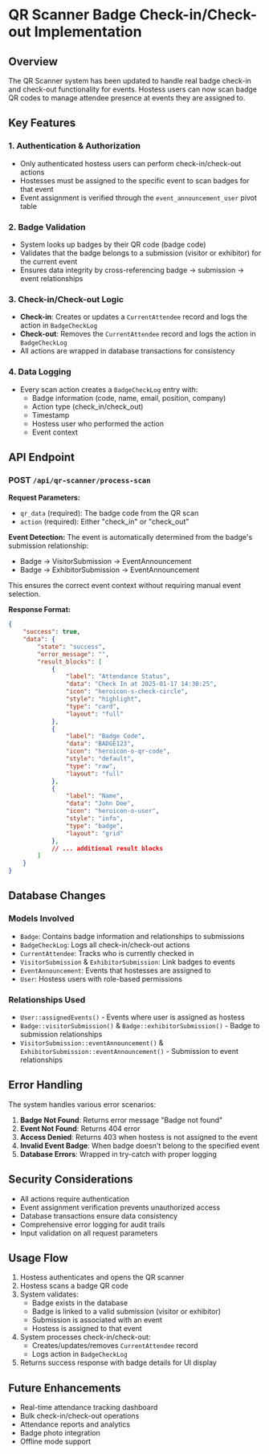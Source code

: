 # QR Scanner Badge Check-in/Check-out Implementation

## Overview

The QR Scanner system has been updated to handle real badge check-in and check-out functionality for events. Hostess users can now scan badge QR codes to manage attendee presence at events they are assigned to.

## Key Features

### 1. Authentication & Authorization
- Only authenticated hostess users can perform check-in/check-out actions
- Hostesses must be assigned to the specific event to scan badges for that event
- Event assignment is verified through the `event_announcement_user` pivot table

### 2. Badge Validation
- System looks up badges by their QR code (badge code)
- Validates that the badge belongs to a submission (visitor or exhibitor) for the current event
- Ensures data integrity by cross-referencing badge → submission → event relationships

### 3. Check-in/Check-out Logic
- **Check-in**: Creates or updates a `CurrentAttendee` record and logs the action in `BadgeCheckLog`
- **Check-out**: Removes the `CurrentAttendee` record and logs the action in `BadgeCheckLog`
- All actions are wrapped in database transactions for consistency

### 4. Data Logging
- Every scan action creates a `BadgeCheckLog` entry with:
  - Badge information (code, name, email, position, company)
  - Action type (check_in/check_out)
  - Timestamp
  - Hostess user who performed the action
  - Event context

## API Endpoint

### POST `/api/qr-scanner/process-scan`

**Request Parameters:**
- `qr_data` (required): The badge code from the QR scan
- `action` (required): Either "check_in" or "check_out"

**Event Detection:**
The event is automatically determined from the badge's submission relationship:
- Badge → VisitorSubmission → EventAnnouncement
- Badge → ExhibitorSubmission → EventAnnouncement

This ensures the correct event context without requiring manual event selection.

**Response Format:**
```json
{
    "success": true,
    "data": {
        "state": "success",
        "error_message": "",
        "result_blocks": [
            {
                "label": "Attendance Status",
                "data": "Check In at 2025-01-17 14:30:25",
                "icon": "heroicon-s-check-circle",
                "style": "highlight",
                "type": "card",
                "layout": "full"
            },
            {
                "label": "Badge Code",
                "data": "BADGE123",
                "icon": "heroicon-o-qr-code",
                "style": "default",
                "type": "raw",
                "layout": "full"
            },
            {
                "label": "Name",
                "data": "John Doe",
                "icon": "heroicon-o-user",
                "style": "info",
                "type": "badge",
                "layout": "grid"
            },
            // ... additional result blocks
        ]
    }
}
```

## Database Changes

### Models Involved
- `Badge`: Contains badge information and relationships to submissions
- `BadgeCheckLog`: Logs all check-in/check-out actions
- `CurrentAttendee`: Tracks who is currently checked in
- `VisitorSubmission` & `ExhibitorSubmission`: Link badges to events
- `EventAnnouncement`: Events that hostesses are assigned to
- `User`: Hostess users with role-based permissions

### Relationships Used
- `User::assignedEvents()` - Events where user is assigned as hostess
- `Badge::visitorSubmission()` & `Badge::exhibitorSubmission()` - Badge to submission relationships
- `VisitorSubmission::eventAnnouncement()` & `ExhibitorSubmission::eventAnnouncement()` - Submission to event relationships

## Error Handling

The system handles various error scenarios:

1. **Badge Not Found**: Returns error message "Badge not found"
2. **Event Not Found**: Returns 404 error
3. **Access Denied**: Returns 403 when hostess is not assigned to the event
4. **Invalid Event Badge**: When badge doesn't belong to the specified event
5. **Database Errors**: Wrapped in try-catch with proper logging

## Security Considerations

- All actions require authentication
- Event assignment verification prevents unauthorized access
- Database transactions ensure data consistency
- Comprehensive error logging for audit trails
- Input validation on all request parameters

## Usage Flow

1. Hostess authenticates and opens the QR scanner
2. Hostess scans a badge QR code
3. System validates:
   - Badge exists in the database
   - Badge is linked to a valid submission (visitor or exhibitor)
   - Submission is associated with an event
   - Hostess is assigned to that event
4. System processes check-in/check-out:
   - Creates/updates/removes `CurrentAttendee` record
   - Logs action in `BadgeCheckLog`
5. Returns success response with badge details for UI display

## Future Enhancements

- Real-time attendance tracking dashboard
- Bulk check-in/check-out operations
- Attendance reports and analytics
- Badge photo integration
- Offline mode support
